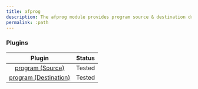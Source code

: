 ```yaml
---
title: afprog
description: The afprog module provides program source & destination drivers for syslog-ng.
permalink: :path
---
```


### Plugins

|                         Plugin                         | Status |
| :----------------------------------------------------: | :----: |
|      [program (Source)](program-source-driver)      | Tested |
| [program (Destination)](program-destination-driver) | Tested |
